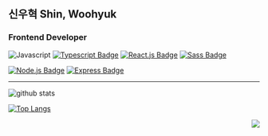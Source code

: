 ## 신우혁 Shin, Woohyuk
### Frontend Developer

![Javascript](https://img.shields.io/badge/Javscript-F7DF1E?style=flat&logo=Javascript&logoColor=white)
[![Typescript Badge](https://img.shields.io/badge/TypeScript-3178C6?style=flat&logo=TypeScript&logoColor=white)](https://www.typescriptlang.org/)
[![React.js Badge](https://img.shields.io/badge/React-61DAFB?style=flat&logo=React&logoColor=white)](https://reactjs.org/)
[![Sass Badge](https://img.shields.io/badge/Sass-CC6699?style=flat&logo=Sass&logoColor=white)](https://sass-lang.com/)

[![Node.js Badge](https://img.shields.io/badge/Node.js-339933?style=flat-square&logo=node.js&logoColor=white)](https://nodejs.org/)
[![Express Badge](https://img.shields.io/badge/Express-000000?style=flat-square&logo=express&logoColor=white)](https://expressjs.com/)

---

![github stats](https://github-readme-stats.vercel.app/api?username=woo-dev-log&theme=cobalt)

[![Top Langs](https://github-readme-stats.vercel.app/api/top-langs/?username=woo-dev-log&layout=compact)](https://github.com/woo-dev-log/)

<div align=right>
<img src="https://hits.seeyoufarm.com/api/count/incr/badge.svg?url=https%3A%2F%2Fgithub.com%2Fwoo-dev-log&count_bg=%23555555&title_bg=%23555555&icon=&icon_color=%23E7E7E7&title=hits&edge_flat=false"/>
</div>
